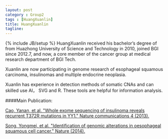```yaml
---
layout: post
category : Group2
tags : [HuangXuanlin]
title: HuangXuanlin
tagline: 
---
```

{% include JB/setup %}
HuangXuanlin received his bachelor’s degree of from Huazhong University of Science and Technology in 2010, joined BGI since 2012.7, and now, a core member of the cancer group at medical research department of BGI Tech.

Xuanlin are now participating in genome research of esophageal squamous carcinoma, insulinomas and multiple endocrine neoplasia.

Xuanlin has experience in detection methods of somatic CNAs and can skilled use AI， SVG  and R. These tools are helpful for information analysis. 

####Main Publication:
<p>
<a href="/2013/12/10/Whole-exome-sequencing-of-insulinoma-reveals-recurrent-T372R-mutations-in-YY1">
Cao, Yanan, et al. "Whole exome sequencing of insulinoma reveals recurrent T372R mutations in YY1." Nature communications 4 (2013).
</a>
</p>

<p>
<a href="/2014/03/16/Identification-of-genomic-alterations-in-oesophageal-squamous-cell-cancer/">Song, Yongmei, et al. "Identification of genomic alterations in oesophageal squamous cell cancer." Nature (2014).
</a>
</p>
